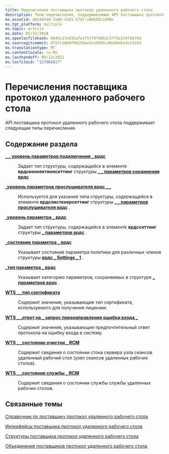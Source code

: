 ```yaml
---
title: Перечисления поставщика протокол удаленного рабочего стола
description: Типы перечисления, поддерживаемые API поставщика протокол удаленного рабочего стола.
ms.assetid: ddc665dd-3a06-4383-b747-e666b8c1090c
ms.tgt_platform: multiple
ms.topic: article
ms.date: 05/31/2018
ms.openlocfilehash: 6045c37e936afe1f5f70f4053c5ff5e134f6b79d
ms.sourcegitcommit: d75fc10b9f0825bbe5ce5045c90d4045e3c53243
ms.translationtype: MT
ms.contentlocale: ru-RU
ms.lasthandoff: 09/13/2021
ms.locfileid: "127066827"
---
```

# <a name="remote-desktop-protocol-provider-enumerations"></a>Перечисления поставщика протокол удаленного рабочего стола

API поставщика протокол удаленного рабочего стола поддерживает следующие типы перечисления.

## <a name="in-this-section"></a>Содержание раздела

<dl> <dt>

[**\_ \_ уровень параметров подключения \_ врдс**](/windows/desktop/api/Wtsdefs/ne-wtsdefs-wrds_connection_setting_level)
</dt> <dd>

Задает тип структуры, содержащейся в элементе **врдсконнектионсеттинг** структуры [**\_ \_ параметров соединения врдс**](/windows/desktop/api/Wtsdefs/ns-wtsdefs-wrds_connection_settings) .

</dd> <dt>

[**\_уровень параметров прослушивателя врдс \_ \_**](/windows/desktop/api/Wtsdefs/ne-wtsdefs-wrds_listener_setting_level)
</dt> <dd>

Используется для указания типа структуры, содержащейся в элементе **врдслистенерсеттинг** структуры [**\_ \_ параметров прослушивателя врдс**](/windows/desktop/api/Wtsdefs/ns-wtsdefs-wrds_listener_settings) .

</dd> <dt>

[**\_уровень параметра \_ врдс**](/windows/desktop/api/Wtsdefs/ne-wtsdefs-wrds_setting_level)
</dt> <dd>

Задает тип структуры, содержащейся в элементе **врдссеттинг** структуры [**\_ параметров врдс**](/windows/desktop/api/Wtsdefs/ns-wtsdefs-wrds_settings) .

</dd> <dt>

[**\_состояние параметра \_ врдс**](/windows/desktop/api/Wtsdefs/ne-wtsdefs-wrds_setting_status)
</dt> <dd>

Указывает состояние параметра политики для различных членов структуры [**врдс \_ Settings \_ 1**](/windows/desktop/api/Wtsdefs/ns-wtsdefs-wrds_settings_1) .

</dd> <dt>

[**\_тип параметра \_ врдс**](/windows/desktop/api/Wtsdefs/ne-wtsdefs-wrds_setting_type)
</dt> <dd>

Указывает категорию параметров, сохраняемых в структуре [**\_ параметров врдс**](/windows/desktop/api/Wtsdefs/ns-wtsdefs-wrds_settings) .

</dd> <dt>

[**WTS \_ \_тип сертификата**](/windows/desktop/api/Wtsdefs/ne-wtsdefs-wts_cert_type)
</dt> <dd>

Содержит значения, указывающие тип сертификата, используемого для получения лицензии.

</dd> <dt>

[**WTS \_ \_ответ на \_ запрос перенаправления ошибки входа \_**](/windows/desktop/api/Wtsdefs/ne-wtsdefs-wts_logon_error_redirector_response)
</dt> <dd>

Содержит значения, указывающие предпочтительный ответ протокола на ошибку входа в систему.

</dd> <dt>

[**WTS \_ \_состояние очистки \_ RCM**](/windows/desktop/api/Wtsdefs/ne-wtsdefs-wts_rcm_drain_state)
</dt> <dd>

Содержит сведения о состоянии стока сервера узла сеансов удаленный рабочий стол (узел сеансов удаленных рабочих столов).

</dd> <dt>

[**WTS \_ \_состояние службы \_ RCM**](/windows/desktop/api/Wtsdefs/ne-wtsdefs-wts_rcm_service_state)
</dt> <dd>

Содержит сведения о состоянии службы службы удаленных рабочих столов.

</dd> </dl>

## <a name="related-topics"></a>Связанные темы

<dl> <dt>

[Справочник по поставщику протокол удаленного рабочего стола](custom-remote-protocol-reference.md)
</dt> <dt>

[Интерфейсы поставщика протокол удаленного рабочего стола](custom-remote-protocol-interfaces.md)
</dt> <dt>

[Структуры поставщика протокол удаленного рабочего стола](custom-remote-protocol-structures.md)
</dt> <dt>

[Объединения поставщиков протокол удаленного рабочего стола](custom-remote-protocol-unions.md)
</dt> </dl>

 

 




